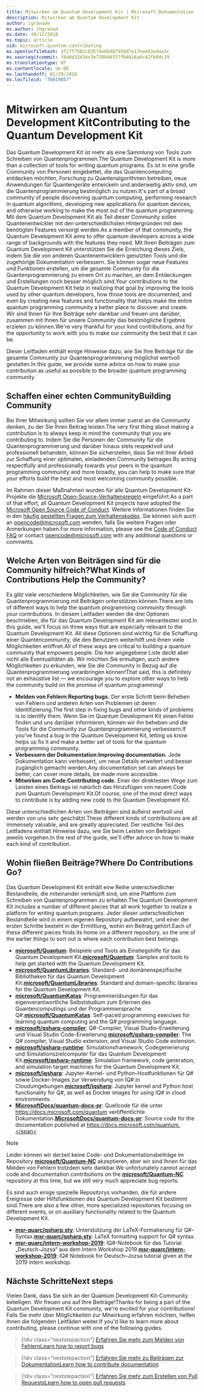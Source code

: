 ```yaml
---
title: Mitwirken am Quantum Development Kit | Microsoft-Dokumentation
description: Mitwirken am Quantum Development Kit
author: cgranade
ms.author: chgranad
ms.date: 10/12/2018
ms.topic: article
uid: microsoft.quantum.contributing
ms.openlocfilehash: 3f27f7502c83574e6bd8f950d7e17ee481e44a3c
ms.sourcegitcommit: f8d6d32d16c3e758046337fb4b16a8c42fb04c39
ms.translationtype: HT
ms.contentlocale: de-DE
ms.lasthandoff: 01/29/2020
ms.locfileid: "76819857"
---
```

# <a name="contributing-to-the-quantum-development-kit"></a><span data-ttu-id="41f96-103">Mitwirken am Quantum Development Kit</span><span class="sxs-lookup"><span data-stu-id="41f96-103">Contributing to the Quantum Development Kit</span></span> #

<span data-ttu-id="41f96-104">Das Quantum Development Kit ist mehr als eine Sammlung von Tools zum Schreiben von Quantenprogrammen.</span><span class="sxs-lookup"><span data-stu-id="41f96-104">The Quantum Development Kit is more than a collection of tools for writing quantum programs.</span></span>
<span data-ttu-id="41f96-105">Es ist in eine große Community von Personen eingebettet, die das Quantencomputing entdecken möchten, Forschung zu Quantenalgorithmen betreiben, neue Anwendungen für Quantengeräte entwickeln und anderweitig aktiv sind, um die Quantenprogrammierung bestmöglich zu nutzen.</span><span class="sxs-lookup"><span data-stu-id="41f96-105">It's part of a broad community of people discovering quantum computing, performing research in quantum algorithms, developing new applications for quantum devices, and otherwise working to make the most out of the quantum programming.</span></span>
<span data-ttu-id="41f96-106">Mit dem Quantum Development Kit als Teil dieser Community sollen Quantenentwickler mit den unterschiedlichsten Hintergründen mit den benötigten Features versorgt werden.</span><span class="sxs-lookup"><span data-stu-id="41f96-106">As a member of that community, the Quantum Development Kit aims to offer quantum developers across a wide range of backgrounds with the features they need.</span></span>
<span data-ttu-id="41f96-107">Mit Ihren Beiträgen zum Quantum Development Kit unterstützen Sie die Erreichung dieses Ziels, indem Sie die von anderen Quantenentwicklern genutzten Tools und die zugehörige Dokumentation verbessern. Sie können sogar neue Features und Funktionen erstellen, um die gesamte Community für die Quantenprogrammierung zu einem Ort zu machen, an dem Entdeckungen und Erstellungen noch besser möglich sind.</span><span class="sxs-lookup"><span data-stu-id="41f96-107">Your contributions to the Quantum Development Kit help in realizing that goal by improving the tools used by other quantum developers, how those tools are documented, and even by creating new features and functionality that helps make the entire quantum programming community a better place to discover and create.</span></span>
<span data-ttu-id="41f96-108">Wir sind Ihnen für Ihre Beiträge sehr dankbar und freuen uns darüber, zusammen mit Ihnen für unsere Community das bestmögliche Ergebnis erzielen zu können.</span><span class="sxs-lookup"><span data-stu-id="41f96-108">We're very thankful for your kind contributions, and for the opportunity to work with you to make our community the best that it can be.</span></span>

<span data-ttu-id="41f96-109">Dieser Leitfaden enthält einige Hinweise dazu, wie Sie Ihre Beiträge für die gesamte Community zur Quantenprogrammierung möglichst wertvoll gestalten.</span><span class="sxs-lookup"><span data-stu-id="41f96-109">In this guide, we provide some advice on how to make your contribution as useful as possible to the broader quantum programming community.</span></span>

## <a name="building-community"></a><span data-ttu-id="41f96-110">Schaffen einer echten Community</span><span class="sxs-lookup"><span data-stu-id="41f96-110">Building Community</span></span> ##

<span data-ttu-id="41f96-111">Bei Ihrer Mitwirkung sollten Sie vor allem immer zuerst an die Community denken, zu der Sie Ihren Beitrag leisten.</span><span class="sxs-lookup"><span data-stu-id="41f96-111">The very first thing about making a contribution is to always keep in mind the community that you are contributing to.</span></span>
<span data-ttu-id="41f96-112">Indem Sie die Personen der Community für die Quantenprogrammierung und darüber hinaus stets respektvoll und professionell behandeln, können Sie sicherstellen, dass Sie mit Ihrer Arbeit zur Schaffung einer optimalen, einladenden Community beitragen.</span><span class="sxs-lookup"><span data-stu-id="41f96-112">By acting respectfully and professionally towards your peers in the quantum programming community and more broadly, you can help to make sure that your efforts build the best and most welcoming community possible.</span></span>

<span data-ttu-id="41f96-113">Im Rahmen dieser Maßnahmen wurden für alle Quantum Development Kit-Projekte die [Microsoft Open-Source-Verhaltensregeln](https://opensource.microsoft.com/codeofconduct/) eingeführt.</span><span class="sxs-lookup"><span data-stu-id="41f96-113">As a part of that effort, all Quantum Development Kit projects have adopted the [Microsoft Open Source Code of Conduct](https://opensource.microsoft.com/codeofconduct/).</span></span>
<span data-ttu-id="41f96-114">Weitere Informationen finden Sie in den [häufig gestellten Fragen zum Verhaltenskodex](https://opensource.microsoft.com/codeofconduct/faq/). Sie können sich auch an [opencode@microsoft.com](mailto:opencode@microsoft.com) wenden, falls Sie weitere Fragen oder Anmerkungen haben.</span><span class="sxs-lookup"><span data-stu-id="41f96-114">For more information, please see the [Code of Conduct FAQ](https://opensource.microsoft.com/codeofconduct/faq/) or contact [opencode@microsoft.com](mailto:opencode@microsoft.com) with any additional questions or comments.</span></span>

## <a name="what-kinds-of-contributions-help-the-community"></a><span data-ttu-id="41f96-115">Welche Arten von Beiträgen sind für die Community hilfreich?</span><span class="sxs-lookup"><span data-stu-id="41f96-115">What Kinds of Contributions Help the Community?</span></span> ##

<span data-ttu-id="41f96-116">Es gibt viele verschiedene Möglichkeiten, wie Sie die Community für die Quantenprogrammierung mit Beiträgen unterstützen können.</span><span class="sxs-lookup"><span data-stu-id="41f96-116">There are lots of different ways to help the quantum programming community through your contributions.</span></span>
<span data-ttu-id="41f96-117">In diesem Leitfaden werden die drei Optionen beschrieben, die für das Quantum Development Kit am relevantesten sind.</span><span class="sxs-lookup"><span data-stu-id="41f96-117">In this guide, we'll focus on three ways that are especially relevant to the Quantum Development Kit.</span></span>
<span data-ttu-id="41f96-118">All diese Optionen sind wichtig für die Schaffung einer Quantencommunity, die den Benutzern weiterhilft und ihnen viele Möglichkeiten eröffnet.</span><span class="sxs-lookup"><span data-stu-id="41f96-118">All of these ways are critical to building a quantum community that empowers people.</span></span>
<span data-ttu-id="41f96-119">Die hier angegebene Liste deckt aber nicht alle Eventualitäten ab. Wir möchten Sie ermutigen, auch andere Möglichkeiten zu erkunden, wie Sie die Community in Bezug auf die Quantenprogrammierung voranbringen können!</span><span class="sxs-lookup"><span data-stu-id="41f96-119">That said, this is definitely not an exhaustive list — we encourage you to explore other ways to help the community build on the promise of quantum programming!</span></span>

- <span data-ttu-id="41f96-120">**Melden von Fehlern**:</span><span class="sxs-lookup"><span data-stu-id="41f96-120">**Reporting bugs.**</span></span> <span data-ttu-id="41f96-121">Der erste Schritt beim Beheben von Fehlern und anderen Arten von Problemen ist deren Identifizierung.</span><span class="sxs-lookup"><span data-stu-id="41f96-121">The first step in fixing bugs and other kinds of problems is to identify them.</span></span> <span data-ttu-id="41f96-122">Wenn Sie im Quantum Development Kit einen Fehler finden und uns darüber informieren, können wir ihn beheben und die Tools für die Community zur Quantenprogrammierung verbessern.</span><span class="sxs-lookup"><span data-stu-id="41f96-122">If you've found a bug in the Quantum Development Kit, letting us know helps us fix it and make a better set of tools for the quantum programming community.</span></span>
- <span data-ttu-id="41f96-123">**Verbessern der Dokumentation**:</span><span class="sxs-lookup"><span data-stu-id="41f96-123">**Improving documentation.**</span></span> <span data-ttu-id="41f96-124">Jede Dokumentation kann verbessert, um neue Details erweitert und besser zugänglich gemacht werden.</span><span class="sxs-lookup"><span data-stu-id="41f96-124">Any documentation set can always be better, can cover more details, be made more accessible.</span></span>
- <span data-ttu-id="41f96-125">**Mitwirken am Code**:</span><span class="sxs-lookup"><span data-stu-id="41f96-125">**Contributing code.**</span></span> <span data-ttu-id="41f96-126">Einer der direktesten Wege zum Leisten eines Beitrags ist natürlich das Hinzufügen von neuem Code zum Quantum Development Kit.</span><span class="sxs-lookup"><span data-stu-id="41f96-126">Of course, one of the most direct ways to contribute is by adding new code to the Quantum Development Kit.</span></span>

<span data-ttu-id="41f96-127">Diese unterschiedlichen Arten von Beiträgen sind äußerst wertvoll und werden von uns sehr geschätzt.</span><span class="sxs-lookup"><span data-stu-id="41f96-127">These different kinds of contributions are all immensely valuable, and are greatly appreciated.</span></span>
<span data-ttu-id="41f96-128">Der restliche Teil des Leitfadens enthält Hinweise dazu, wie Sie beim Leisten von Beiträgen jeweils vorgehen.</span><span class="sxs-lookup"><span data-stu-id="41f96-128">In the rest of the guide, we'll offer advice on how to make each kind of contribution.</span></span>

## <a name="where-do-contributions-go"></a><span data-ttu-id="41f96-129">Wohin fließen Beiträge?</span><span class="sxs-lookup"><span data-stu-id="41f96-129">Where Do Contributions Go?</span></span> ##

<span data-ttu-id="41f96-130">Das Quantum Development Kit enthält eine Reihe unterschiedlicher Bestandteile, die miteinander verknüpft sind, um eine Plattform zum Schreiben von Quantenprogrammen zu erhalten.</span><span class="sxs-lookup"><span data-stu-id="41f96-130">The Quantum Development Kit includes a number of different pieces that all work together to realize a platform for writing quantum programs.</span></span>
<span data-ttu-id="41f96-131">Jeder dieser unterschiedlichen Bestandteile wird in einem eigenen Repository aufbewahrt, und einer der ersten Schritte besteht in der Ermittlung, wohin ein Beitrag gehört.</span><span class="sxs-lookup"><span data-stu-id="41f96-131">Each of these different pieces finds its home on a different repository, so the one of the earlier things to sort out is where each contribution best belongs.</span></span>

- <span data-ttu-id="41f96-132">[**microsoft/Quantum**](https://github.com/Microsoft/Quantum): Beispiele und Tools als Einstiegshilfe für das Quantum Development Kit.</span><span class="sxs-lookup"><span data-stu-id="41f96-132">[**microsoft/Quantum**](https://github.com/Microsoft/Quantum): Samples and tools to help get started with the Quantum Development Kit.</span></span>
- <span data-ttu-id="41f96-133">[**microsoft/QuantumLibraries**](https://github.com/Microsoft/QuantumLibraries): Standard- und domänenspezifische Bibliotheken für das Quantum Development Kit.</span><span class="sxs-lookup"><span data-stu-id="41f96-133">[**microsoft/QuantumLibraries**](https://github.com/Microsoft/QuantumLibraries): Standard and domain-specific libraries for the Quantum Development Kit.</span></span>
- <span data-ttu-id="41f96-134">[**microsoft/QuantumKatas**](https://github.com/Microsoft/QuantumKatas): Programmierübungen für das eigenverantwortliche Selbststudium zum Erlernen des Quantencomputings und der Programmiersprache Q#.</span><span class="sxs-lookup"><span data-stu-id="41f96-134">[**microsoft/QuantumKatas**](https://github.com/Microsoft/QuantumKatas): Self-paced programming exercises for learning quantum computing and the Q# programming language.</span></span>
- <span data-ttu-id="41f96-135">[**microsoft/qsharp-compiler**](https://github.com/microsoft/qsharp-compiler): Q#-Compiler, Visual Studio-Erweiterung und Visual Studio Code-Erweiterung.</span><span class="sxs-lookup"><span data-stu-id="41f96-135">[**microsoft/qsharp-compiler**](https://github.com/microsoft/qsharp-compiler): The Q# compiler, Visual Studio extension, and Visual Studio Code extension.</span></span>
- <span data-ttu-id="41f96-136">[**microsoft/qsharp-runtime**](https://github.com/microsoft/qsharp-runtime): Simulationsframework, Codegenerierung und Simulationszielcomputer für das Quantum Development Kit.</span><span class="sxs-lookup"><span data-stu-id="41f96-136">[**microsoft/qsharp-runtime**](https://github.com/microsoft/qsharp-runtime): Simulation framework, code generation, and simulation target machines for the Quantum Development Kit.</span></span>
- <span data-ttu-id="41f96-137">[**microsoft/iqsharp**](https://github.com/microsoft/iqsharp): Jupyter-Kernel- und Python-Hostfunktionen für Q# sowie Docker-Images zur Verwendung von IQ# in Cloudumgebungen.</span><span class="sxs-lookup"><span data-stu-id="41f96-137">[**microsoft/iqsharp**](https://github.com/microsoft/iqsharp): Jupyter kernel and Python host functionality for Q#, as well as Docker images for using IQ# in cloud environments.</span></span>
- <span data-ttu-id="41f96-138">[**MicrosoftDocs/quantum-docs-pr**](https://github.com/MicrosoftDocs/quantum-docs-pr): Quellcode für die unter https://docs.microsoft.com/quantum veröffentlichte Dokumentation.</span><span class="sxs-lookup"><span data-stu-id="41f96-138">[**MicrosoftDocs/quantum-docs-pr**](https://github.com/MicrosoftDocs/quantum-docs-pr): Source code for the documentation published at https://docs.microsoft.com/quantum.</span></span>

> [!NOTE]
> <span data-ttu-id="41f96-139">Leider können wir derzeit keine Code- und Dokumentationsbeiträge im Repository [**microsoft/Quantum-NC**](https://github.com/microsoft/Quantum-NC) akzeptieren, aber wir sind Ihnen für das Melden von Fehlern trotzdem sehr dankbar.</span><span class="sxs-lookup"><span data-stu-id="41f96-139">We unfortunately cannot accept code and documentation contributions on the [**microsoft/Quantum-NC**](https://github.com/microsoft/Quantum-NC) repository at this time, but we still very much appreciate bug reports.</span></span>

<span data-ttu-id="41f96-140">Es sind auch einige spezielle Repositorys vorhanden, die für andere Ereignisse oder Hilfsfunktionen des Quantum Development Kit bestimmt sind.</span><span class="sxs-lookup"><span data-stu-id="41f96-140">There are also a few other, more specialized repositories focusing on different events, or on auxiliary functionality related to the Quantum Development Kit.</span></span>

- <span data-ttu-id="41f96-141">[**msr-quarc/qsharp.sty**](https://github.com/msr-quarc/qsharp.sty): Unterstützung der LaTeX-Formatierung für Q#-Syntax.</span><span class="sxs-lookup"><span data-stu-id="41f96-141">[**msr-quarc/qsharp.sty**](https://github.com/msr-quarc/qsharp.sty): LaTeX formatting support for Q# syntax.</span></span>
- <span data-ttu-id="41f96-142">[**msr-quarc/intern-workshop-2019**](https://github.com/msr-quarc/intern-workshop-2019): IQ#-Notebook für das Tutorial „Deutsch-Jozsa“ aus dem Intern Workshop 2019.</span><span class="sxs-lookup"><span data-stu-id="41f96-142">[**msr-quarc/intern-workshop-2019**](https://github.com/msr-quarc/intern-workshop-2019): IQ# Notebook for Deutsch–Jozsa tutorial given at the 2019 intern workshop.</span></span>

## <a name="next-steps"></a><span data-ttu-id="41f96-143">Nächste Schritte</span><span class="sxs-lookup"><span data-stu-id="41f96-143">Next steps</span></span> ##

<span data-ttu-id="41f96-144">Vielen Dank, dass Sie sich an der Quantum Development Kit-Community beteiligen. Wir freuen uns auf Ihre Beiträge!</span><span class="sxs-lookup"><span data-stu-id="41f96-144">Thanks for being a part of the Quantum Development Kit community, we're excited for your contributions!</span></span>
<span data-ttu-id="41f96-145">Falls Sie mehr über Möglichkeiten zur Mitwirkung erfahren möchten, helfen Ihnen die folgenden Leitfäden weiter.</span><span class="sxs-lookup"><span data-stu-id="41f96-145">If you'd like to learn more about contributing, please continue with one of the following guides.</span></span>

> [!div class="nextstepaction"]
> [<span data-ttu-id="41f96-146">Erfahren Sie mehr zum Melden von Fehlern</span><span class="sxs-lookup"><span data-stu-id="41f96-146">Learn how to report bugs</span></span>](xref:microsoft.quantum.contributing.reporting)

> [!div class="nextstepaction"]
> [<span data-ttu-id="41f96-147">Erfahren Sie mehr zu Beiträgen zur Dokumentation</span><span class="sxs-lookup"><span data-stu-id="41f96-147">Learn how to contribute documentation</span></span>](xref:microsoft.quantum.contributing.docs)

> [!div class="nextstepaction"]
> [<span data-ttu-id="41f96-148">Erfahren Sie mehr zum Erstellen von Pull Requests</span><span class="sxs-lookup"><span data-stu-id="41f96-148">Learn how to open pull requests</span></span>](xref:microsoft.quantum.contributing.pulls)

